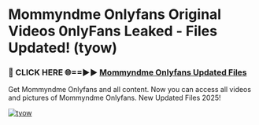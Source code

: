 # Mommyndme Onlyfans Original Videos 0nlyFans Leaked - Files Updated! (tyow)

<h3>🔴 CLICK HERE 🌐==►► <a href="https://tinyurl.com/ehrbuxhb" rel="nofollow">Mommyndme Onlyfans Updated Files</a></h3>

Get Mommyndme Onlyfans and all content. Now you can access all videos and pictures of Mommyndme Onlyfans. New Updated Files 2025!

[![tyow](https://i.imgur.com/lVYEuWS.gif)](https://tinyurl.com/ehrbuxhb)
